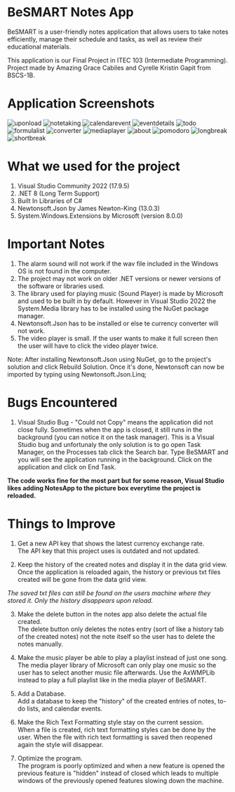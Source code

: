 # BeSMART Notes App
BeSMART is a user-friendly notes application that allows users to take notes efficiently, manage their schedule and tasks, as well as review their educational materials.  

This application is our Final Project in ITEC 103 (Intermediate Programming). Project made by Amazing Grace Cabiles and Cyrelle Kristin Gapit from BSCS-1B.  

# Application Screenshots
![uponload](https://github.com/aaazezeze1/BeSMART/assets/81816019/856a64d7-d06d-4da8-8d89-c8c4ce650697)
![notetaking](https://github.com/aaazezeze1/BeSMART/assets/81816019/73e9f341-27a3-4d83-9969-eb404db3c87d)
![calendarevent](https://github.com/aaazezeze1/BeSMART/assets/81816019/ff609a85-330e-4e2f-b3a1-6c4ff217b806)
![eventdetails](https://github.com/aaazezeze1/BeSMART/assets/81816019/76922aae-3456-4037-85c2-746090ee9537)
![todo](https://github.com/aaazezeze1/BeSMART/assets/81816019/1fc32066-2b19-41d8-90e6-89c8615e796f)
![formulalist](https://github.com/aaazezeze1/BeSMART/assets/81816019/8229571d-3ea5-4095-9894-611ed27eee6e)
![converter](https://github.com/aaazezeze1/BeSMART/assets/81816019/a6dafc07-a83d-44d9-a428-e04db27511aa)
![mediaplayer](https://github.com/aaazezeze1/BeSMART/assets/81816019/299e1571-e044-4779-b794-5d5e4f2ab1b6)
![about](https://github.com/aaazezeze1/BeSMART/assets/81816019/d32e3be1-1417-41b8-b9d3-38c9b5e8f40f)
![pomodoro](https://github.com/aaazezeze1/BeSMART/assets/81816019/f2f20475-7256-4b26-9c75-704417c921b8)
![longbreak](https://github.com/aaazezeze1/BeSMART/assets/81816019/b015294f-c2b6-499a-9822-d5a71bd388fe)
![shortbreak](https://github.com/aaazezeze1/BeSMART/assets/81816019/a5759c4f-1174-4581-9dc5-3e6e3e2f06af)

# What we used for the project
1. Visual Studio Community 2022 (17.9.5)
2. .NET 8 (Long Term Support)
3. Built In Libraries of C#
4. Newtonsoft.Json by James Newton-King (13.0.3)
5. System.Windows.Extensions by Microsoft (version 8.0.0)

# Important Notes
1. The alarm sound will not work if the wav file included in the Windows OS is not found in the computer. 
2. The project may not work on older .NET versions or newer versions of the software or libraries used.
3. The library used for playing music (Sound Player) is made by Microsoft and used to be built in by default. However in 
Visual Studio 2022 the System.Media library has to be installed using the NuGet package manager.
4. Newtonsoft.Json has to be installed or else te currency converter will not work.
5. The video player is small. If the user wants to make it full screen then the user will have to click the video player twice.

Note: After installing Newtonsoft.Json using NuGet, go to the project's solution and click Rebuild Solution. Once it's done, 
Newtonsoft can now be imported by typing using Newtonsoft.Json.Linq;

# Bugs Encountered
1. Visual Studio Bug - "Could not Copy" means the application did not close fully. Sometimes when the app is closed, it still runs in the 
background (you can notice it on the task manager). This is a Visual Studio bug and unfortunaly the only solution is to 
go open Task Manager, on the Processes tab click the Search bar. Type BeSMART and you will see the application running in 
the background. Click on the application and click on End Task.

**The code works fine for the most part but for some reason, Visual Studio likes adding NotesApp to the picture box everytime the project is reloaded.**

# Things to Improve
1. Get a new API key that shows the latest currency exchange rate.  
The API key that this project uses is outdated and not updated.

3. Keep the history of the created notes and display it in the data grid view.  
Once the application is reloaded again, the history or previous txt files created will be gone from the data grid view. 

*The saved txt files can still be found on the users machine where they stored it. Only the history disappears upon reload.*

3. Make the delete button in the notes app also delete the actual file created.  
The delete button only deletes the notes entry (sort of like a history tab of the created notes) not the note itself so the user has to delete the notes manually.

4. Make the music player be able to play a playlist instead of just one song.  
The media player library of Microsoft can only play one music so the user has to select another music file afterwards.
Use the AxWMPLib instead to play a full playlist like in the media player of BeSMART.

5. Add a Database.  
Add a database to keep the "history" of the created entries of notes, to-do lists, and calendar events.

6. Make the Rich Text Formatting style stay on the current session.  
When a file is created, rich text formatting styles can be done by the user. When the file with rich text formatting is saved then reopened again the style will disappear.

7. Optimize the program.  
The program is poorly optimized and when a new feature is opened the previous feature is "hidden" instead of closed which
leads to multiple windows of the previously opened features slowing down the machine.
